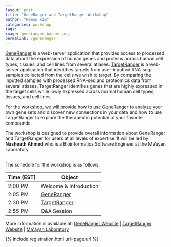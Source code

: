 ```yaml
---
layout: post
title: "GeneRanger and TargetRanger Workshop"
author: "Heesu Kim"
categories: workshop
tags: 
image: generanger_banner.png
permalink: /generanger
---
```


[GeneRanger](https://generanger.maayanlab.cloud/gene/A2M?database=ARCHS4) is a web-server application that provides access to processed data about the expression of human genes and proteins across human cell types, tissues, and cell lines from several atlases. [TargetRanger](https://targetranger.maayanlab.cloud/) is a web-server application that identifies targets from user-inputted RNA-seq samples collected from the cells we wish to target. By comparing the inputted samples with processed RNA-seq and proteomics data from several atlases, TargetRanger identifies genes that are highly expressed in the target cells while lowly expressed across normal human cell types, tissues, and cell lines. <br>

For the workshop, we will provide how to use GeneRanger to analyze your own gene sets and discover new connections in your data and how to use TargetRanger to explore the therapeutic potential of your favorite compounds.

The workshop is designed to provide overall information about GeneRanger and TargetRanger for users at all levels of expertise. It will be led by **Nasheath Ahmed** who is a Bioinformatics Software Engineer at the Ma’ayan Laboratory.

<br>The schedule for the workshop is as follows. <br>

Time (EST) | Object  
----- | ------------------
2:00 PM  | Welcome & Introduction
2:05 PM  | [GeneRanger](https://generanger.maayanlab.cloud/) 
2:30 PM  | [TargetRanger](https://targetranger.maayanlab.cloud/) 
2:55 PM  | Q&A Session


More information is available at:
[GeneRanger Website](https://generanger.maayanlab.cloud/) | [TargetRanger Website](https://targetranger.maayanlab.cloud/) | [Ma'ayan Laboratory](https://labs.icahn.mssm.edu/maayanlab/)

{% include registration.html url=page.url %}

